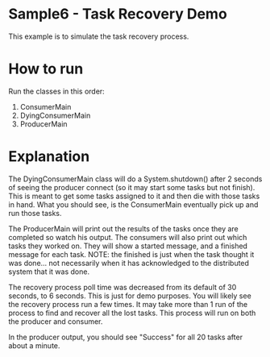 Sample6 - Task Recovery Demo
============================

This example is to simulate the task recovery process.

How to run
============================
Run the classes in this order:
1) ConsumerMain
2) DyingConsumerMain
3) ProducerMain

Explanation
============================
The DyingConsumerMain class will do a System.shutdown() after 2 seconds of seeing the producer connect (so it may start some tasks but not finish).  This is meant to get some tasks assigned to it and then die with those tasks in hand.  What you should see, is the ConsumerMain eventually pick up and run those tasks.

The ProducerMain will print out the results of the tasks once they are completed so watch his output.  The consumers will also print out which tasks they worked on.  They will show a started message, and a finished message for each task.  NOTE: the finished is just when the task thought it was done... not necessarily when it has acknowledged to the distributed system that it was done.

The recovery process poll time was decreased from its default of 30 seconds, to 6 seconds.  This is just for demo purposes.  You will likely see the recovery process run a few times.  It may take more than 1 run of the process to find and recover all the lost tasks.  This process will run on both the producer and consumer.

In the producer output, you should see "Success" for all 20 tasks after about a minute.